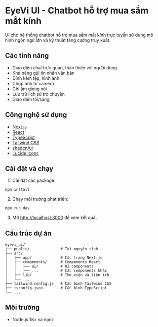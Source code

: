# EyeVi UI - Chatbot hỗ trợ mua sắm mắt kính

UI cho hệ thống chatbot hỗ trợ mua sắm mắt kính trực tuyến sử dụng mô hình ngôn ngữ lớn và kỹ thuật tăng cường truy xuất.

## Các tính năng

- Giao diện chat trực quan, thân thiện với người dùng
- Khả năng gửi tin nhắn văn bản
- Đính kèm tệp, hình ảnh
- Chụp ảnh từ camera
- Ghi âm giọng nói
- Lưu trữ lịch sử trò chuyện
- Giao diện tối/sáng

## Công nghệ sử dụng

- [Next.js](https://nextjs.org/)
- [React](https://reactjs.org/)
- [TypeScript](https://www.typescriptlang.org/)
- [Tailwind CSS](https://tailwindcss.com/)
- [shadcn/ui](https://ui.shadcn.com/)
- [Lucide Icons](https://lucide.dev/)

## Cài đặt và chạy

1. Cài đặt các package:

```bash
npm install
```

2. Chạy môi trường phát triển:

```bash
npm run dev
```

3. Mở [http://localhost:3000](http://localhost:3000) để xem kết quả.

## Cấu trúc dự án

```
eyevi_ui/
├── public/              # Tài nguyên tĩnh
├── src/
│   ├── app/             # Các trang Next.js
│   ├── components/      # Components React 
│   │   ├── ui/          # UI components
│   │   └── ...          # Các components khác
│   ├── lib/             # Thư viện và tiện ích
│   └── ...
├── tailwind.config.js   # Cấu hình Tailwind CSS
├── tsconfig.json        # Cấu hình TypeScript
└── ...
```

## Môi trường

- Node.js 18+ và npm 